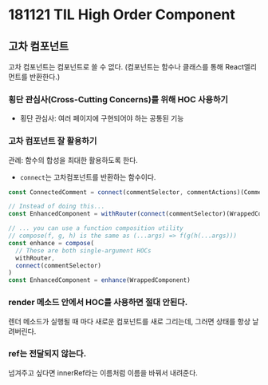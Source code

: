 # 181121 TIL High Order Component

## 고차 컴포넌트

고차 컴포넌트는 컴포넌트로 쓸 수 없다. (컴포넌트는 함수나 클래스를 통해 React엘리먼트를 반환한다.)

### 횡단 관심사(Cross-Cutting Concerns)를 위해 HOC 사용하기

- 횡단 관심사: 여러 페이지에 구현되어야 하는 공통된 기능

### 고차 컴포넌트 잘 활용하기 

관례: 함수의 합성을 최대한 활용하도록 한다.

- `connect`는 고차컴포넌트를 반환하는 함수이다.

```js
const ConnectedComment = connect(commentSelector, commentActions)(CommentList); // 고차컴포넌트를 반환한 뒤, CommentList를 인수로 주어 실행시킨다.
```

```js
// Instead of doing this...
const EnhancedComponent = withRouter(connect(commentSelector)(WrappedComponent))

// ... you can use a function composition utility
// compose(f, g, h) is the same as (...args) => f(g(h(...args)))
const enhance = compose(
  // These are both single-argument HOCs
  withRouter,
  connect(commentSelector)
)
const EnhancedComponent = enhance(WrappedComponent)
```

### render 메소드 안에서 HOC를 사용하면 절대 안된다.

렌더 메소드가 실행될 때 마다 새로운 컴포넌트를 새로 그리는데, 그러면 상태를 항상 날려버린다.

### ref는 전달되지 않는다.

넘겨주고 싶다면 innerRef라는 이름처럼 이름을 바꿔서 내려준다.
